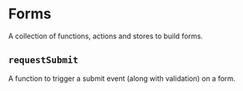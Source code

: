 # Forms

A collection of functions, actions and stores to build forms.

## `requestSubmit`

A function to trigger a submit event (along with validation) on a form.
